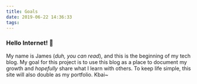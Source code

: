 ```yaml
---
title: Goals
date: 2019-06-22 14:36:33
tags:
---
```


### Hello Internet! :wave:

My name is James (_duh, you can read_), and this is the beginning of my tech blog. My goal for this project is to use this blog as a place to document my growth and _hopefully_ share what I learn with others. To keep life simple, this site will also double as my portfolio. Kbai~